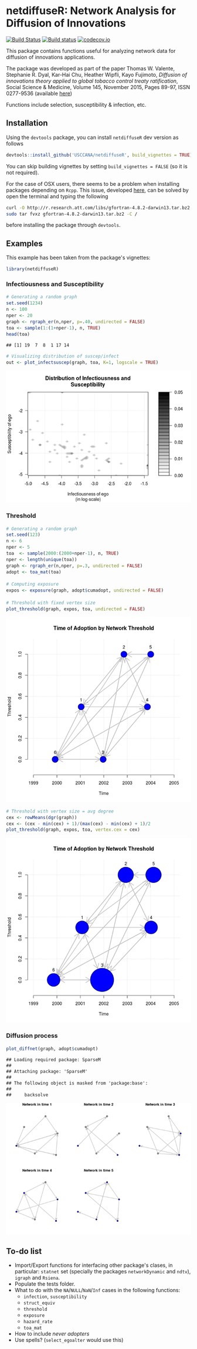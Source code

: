 netdiffuseR: Network Analysis for Diffusion of Innovations
==========================================================

[![Build Status](https://travis-ci.org/USCCANA/netdiffuseR.svg?branch=master)](https://travis-ci.org/USCCANA/netdiffuseR) [![Build status](https://ci.appveyor.com/api/projects/status/6u48wgl1lqak2jum?svg=true)](https://ci.appveyor.com/project/gvegayon/netdiffuser) [![codecov.io](https://codecov.io/github/USCCANA/netdiffuseR/coverage.svg?branch=master)](https://codecov.io/github/USCCANA/netdiffuseR?branch=master)

This package contains functions useful for analyzing network data for diffusion of innovations applications.

The package was developed as part of the paper Thomas W. Valente, Stephanie R. Dyal, Kar-Hai Chu, Heather Wipfli, Kayo Fujimoto, *Diffusion of innovations theory applied to global tobacco control treaty ratification*, Social Science & Medicine, Volume 145, November 2015, Pages 89-97, ISSN 0277-9536 (available [here](http://www.sciencedirect.com/science/article/pii/S027795361530143X))

Functions include selection, susceptibility & infection, etc.

Installation
------------

Using the `devtools` package, you can install `netdiffuseR` dev version as follows

``` r
devtools::install_github('USCCANA/netdiffuseR', build_vignettes = TRUE)
```

You can skip building vignettes by setting `build_vignettes = FALSE` (so it is not required).

For the case of OSX users, there seems to be a problem when installing packages depending on `Rcpp`. This issue, developed [here](https://github.com/USCCANA/netdiffuseR/issues/3), can be solved by open the terminal and typing the following

``` sh
curl -O http://r.research.att.com/libs/gfortran-4.8.2-darwin13.tar.bz2
sudo tar fvxz gfortran-4.8.2-darwin13.tar.bz2 -C /
```

before installing the package through `devtools`.

Examples
--------

This example has been taken from the package's vignettes:

``` r
library(netdiffuseR)
```

### Infectiousness and Susceptibility

``` r
# Generating a random graph
set.seed(1234)
n <- 100
nper <- 20
graph <- rgraph_er(n,nper, p=.40, undirected = FALSE)
toa <- sample(1:(1+nper-1), n, TRUE)
head(toa)
```

    ## [1] 19  7  8  1 17 14

``` r
# Visualizing distribution of suscep/infect
out <- plot_infectsuscep(graph, toa, K=1, logscale = TRUE)
```

![](README_files/figure-markdown_github/plot_infectsuscept-1.png)

### Threshold

``` r
# Generating a random graph
set.seed(123)
n <- 6
nper <- 5
toa  <- sample(2000:(2000+nper-1), n, TRUE)
nper <- length(unique(toa))
graph <- rgraph_er(n,nper, p=.3, undirected = FALSE)
adopt <- toa_mat(toa)

# Computing exposure
expos <- exposure(graph, adopt$cumadopt, undirected = FALSE)

# Threshold with fixed vertex size
plot_threshold(graph, expos, toa, undirected = FALSE)
```

![](README_files/figure-markdown_github/plot_threshold-1.png)

``` r
# Threshold with vertex size = avg degree
cex <- rowMeans(dgr(graph))
cex <- (cex - min(cex) + 1)/(max(cex) - min(cex) + 1)/2
plot_threshold(graph, expos, toa, vertex.cex = cex)
```

![](README_files/figure-markdown_github/plot_threshold-2.png)

### Diffusion process

``` r
plot_diffnet(graph, adopt$cumadopt)
```

    ## Loading required package: SparseM
    ## 
    ## Attaching package: 'SparseM'
    ## 
    ## The following object is masked from 'package:base':
    ## 
    ##     backsolve

![](README_files/figure-markdown_github/plot_diffnet-1.png)

To-do list
----------

-   Import/Export functions for interfacing other package's clases, in particular: `statnet` set (specially the packages `networkDynamic` and `ndtv`), `igraph` and `Rsiena`.
-   Populate the tests folder.
-   What to do with the `NA`/`NULL`/`NaN`/`Inf` cases in the following functions:
    -   `infection`, `susceptibility`
    -   `struct_equiv`
    -   `threshold`
    -   `exposure`
    -   `hazard_rate`
    -   `toa_mat`
-   How to include *never adopters*
-   Use spells? (`select_egoalter` would use this)
